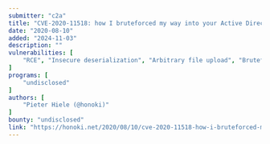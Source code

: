 ```yaml
---
submitter: "c2a"
title: "CVE-2020-11518: how I bruteforced my way into your Active Directory"
date: "2020-08-10"
added: "2024-11-03"
description: ""
vulnerabilities: [
    "RCE", "Insecure deserialization", "Arbitrary file upload", "Bruteforce"
]
programs: [
    "undisclosed"
]
authors: [
    "Pieter Hiele (@honoki)"
]
bounty: "undisclosed"
link: "https://honoki.net/2020/08/10/cve-2020-11518-how-i-bruteforced-my-way-into-your-active-directory/"
---
```




